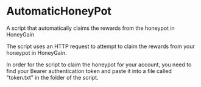 # AutomaticHoneyPot
A script that automatically claims the rewards from the honeypot in HoneyGain

The script uses an HTTP request to attempt to claim the rewards from your honeypot in HoneyGain.

In order for the script to claim the honeypot for your account, you need to find your Bearer authentication token and paste it into a file called "token.txt" in the folder of the script.
